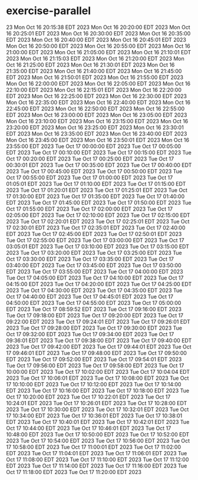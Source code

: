 # exercise-parallel
23
Mon Oct 16 20:15:38 EDT 2023
Mon Oct 16 20:20:00 EDT 2023
Mon Oct 16 20:25:01 EDT 2023
Mon Oct 16 20:30:00 EDT 2023
Mon Oct 16 20:35:00 EDT 2023
Mon Oct 16 20:40:00 EDT 2023
Mon Oct 16 20:45:01 EDT 2023
Mon Oct 16 20:50:00 EDT 2023
Mon Oct 16 20:55:00 EDT 2023
Mon Oct 16 21:00:00 EDT 2023
Mon Oct 16 21:05:00 EDT 2023
Mon Oct 16 21:10:01 EDT 2023
Mon Oct 16 21:15:03 EDT 2023
Mon Oct 16 21:20:00 EDT 2023
Mon Oct 16 21:25:00 EDT 2023
Mon Oct 16 21:30:01 EDT 2023
Mon Oct 16 21:35:00 EDT 2023
Mon Oct 16 21:40:00 EDT 2023
Mon Oct 16 21:45:00 EDT 2023
Mon Oct 16 21:50:01 EDT 2023
Mon Oct 16 21:55:00 EDT 2023
Mon Oct 16 22:00:00 EDT 2023
Mon Oct 16 22:05:00 EDT 2023
Mon Oct 16 22:10:00 EDT 2023
Mon Oct 16 22:15:01 EDT 2023
Mon Oct 16 22:20:00 EDT 2023
Mon Oct 16 22:25:00 EDT 2023
Mon Oct 16 22:30:00 EDT 2023
Mon Oct 16 22:35:00 EDT 2023
Mon Oct 16 22:40:00 EDT 2023
Mon Oct 16 22:45:00 EDT 2023
Mon Oct 16 22:50:00 EDT 2023
Mon Oct 16 22:55:00 EDT 2023
Mon Oct 16 23:00:00 EDT 2023
Mon Oct 16 23:05:00 EDT 2023
Mon Oct 16 23:10:00 EDT 2023
Mon Oct 16 23:15:00 EDT 2023
Mon Oct 16 23:20:00 EDT 2023
Mon Oct 16 23:25:00 EDT 2023
Mon Oct 16 23:30:01 EDT 2023
Mon Oct 16 23:35:00 EDT 2023
Mon Oct 16 23:40:00 EDT 2023
Mon Oct 16 23:45:00 EDT 2023
Mon Oct 16 23:50:01 EDT 2023
Mon Oct 16 23:55:00 EDT 2023
Tue Oct 17 00:00:00 EDT 2023
Tue Oct 17 00:05:00 EDT 2023
Tue Oct 17 00:10:00 EDT 2023
Tue Oct 17 00:15:00 EDT 2023
Tue Oct 17 00:20:00 EDT 2023
Tue Oct 17 00:25:00 EDT 2023
Tue Oct 17 00:30:01 EDT 2023
Tue Oct 17 00:35:00 EDT 2023
Tue Oct 17 00:40:00 EDT 2023
Tue Oct 17 00:45:00 EDT 2023
Tue Oct 17 00:50:00 EDT 2023
Tue Oct 17 00:55:00 EDT 2023
Tue Oct 17 01:00:00 EDT 2023
Tue Oct 17 01:05:01 EDT 2023
Tue Oct 17 01:10:00 EDT 2023
Tue Oct 17 01:15:00 EDT 2023
Tue Oct 17 01:20:01 EDT 2023
Tue Oct 17 01:25:01 EDT 2023
Tue Oct 17 01:30:00 EDT 2023
Tue Oct 17 01:35:00 EDT 2023
Tue Oct 17 01:40:00 EDT 2023
Tue Oct 17 01:45:00 EDT 2023
Tue Oct 17 01:50:00 EDT 2023
Tue Oct 17 01:55:00 EDT 2023
Tue Oct 17 02:00:00 EDT 2023
Tue Oct 17 02:05:00 EDT 2023
Tue Oct 17 02:10:00 EDT 2023
Tue Oct 17 02:15:00 EDT 2023
Tue Oct 17 02:20:01 EDT 2023
Tue Oct 17 02:25:01 EDT 2023
Tue Oct 17 02:30:01 EDT 2023
Tue Oct 17 02:35:01 EDT 2023
Tue Oct 17 02:40:00 EDT 2023
Tue Oct 17 02:45:00 EDT 2023
Tue Oct 17 02:50:01 EDT 2023
Tue Oct 17 02:55:00 EDT 2023
Tue Oct 17 03:00:00 EDT 2023
Tue Oct 17 03:05:01 EDT 2023
Tue Oct 17 03:10:00 EDT 2023
Tue Oct 17 03:15:00 EDT 2023
Tue Oct 17 03:20:00 EDT 2023
Tue Oct 17 03:25:00 EDT 2023
Tue Oct 17 03:30:00 EDT 2023
Tue Oct 17 03:35:00 EDT 2023
Tue Oct 17 03:40:00 EDT 2023
Tue Oct 17 03:45:00 EDT 2023
Tue Oct 17 03:50:00 EDT 2023
Tue Oct 17 03:55:00 EDT 2023
Tue Oct 17 04:00:00 EDT 2023
Tue Oct 17 04:05:00 EDT 2023
Tue Oct 17 04:10:00 EDT 2023
Tue Oct 17 04:15:00 EDT 2023
Tue Oct 17 04:20:00 EDT 2023
Tue Oct 17 04:25:00 EDT 2023
Tue Oct 17 04:30:00 EDT 2023
Tue Oct 17 04:35:00 EDT 2023
Tue Oct 17 04:40:00 EDT 2023
Tue Oct 17 04:45:01 EDT 2023
Tue Oct 17 04:50:00 EDT 2023
Tue Oct 17 04:55:00 EDT 2023
Tue Oct 17 05:00:00 EDT 2023
Tue Oct 17 08:59:52 EDT 2023
Tue Oct 17 09:16:00 EDT 2023
Tue Oct 17 09:18:00 EDT 2023
Tue Oct 17 09:20:00 EDT 2023
Tue Oct 17 09:22:00 EDT 2023
Tue Oct 17 09:24:01 EDT 2023
Tue Oct 17 09:26:01 EDT 2023
Tue Oct 17 09:28:00 EDT 2023
Tue Oct 17 09:30:00 EDT 2023
Tue Oct 17 09:32:00 EDT 2023
Tue Oct 17 09:34:00 EDT 2023
Tue Oct 17 09:36:01 EDT 2023
Tue Oct 17 09:38:00 EDT 2023
Tue Oct 17 09:40:00 EDT 2023
Tue Oct 17 09:42:00 EDT 2023
Tue Oct 17 09:44:01 EDT 2023
Tue Oct 17 09:46:01 EDT 2023
Tue Oct 17 09:48:00 EDT 2023
Tue Oct 17 09:50:00 EDT 2023
Tue Oct 17 09:52:00 EDT 2023
Tue Oct 17 09:54:01 EDT 2023
Tue Oct 17 09:56:00 EDT 2023
Tue Oct 17 09:58:00 EDT 2023
Tue Oct 17 10:00:00 EDT 2023
Tue Oct 17 10:02:00 EDT 2023
Tue Oct 17 10:04:04 EDT 2023
Tue Oct 17 10:06:01 EDT 2023
Tue Oct 17 10:08:00 EDT 2023
Tue Oct 17 10:10:00 EDT 2023
Tue Oct 17 10:12:00 EDT 2023
Tue Oct 17 10:14:00 EDT 2023
Tue Oct 17 10:16:00 EDT 2023
Tue Oct 17 10:18:00 EDT 2023
Tue Oct 17 10:20:00 EDT 2023
Tue Oct 17 10:22:01 EDT 2023
Tue Oct 17 10:24:01 EDT 2023
Tue Oct 17 10:26:01 EDT 2023
Tue Oct 17 10:28:00 EDT 2023
Tue Oct 17 10:30:00 EDT 2023
Tue Oct 17 10:32:01 EDT 2023
Tue Oct 17 10:34:00 EDT 2023
Tue Oct 17 10:36:01 EDT 2023
Tue Oct 17 10:38:01 EDT 2023
Tue Oct 17 10:40:01 EDT 2023
Tue Oct 17 10:42:01 EDT 2023
Tue Oct 17 10:44:00 EDT 2023
Tue Oct 17 10:46:01 EDT 2023
Tue Oct 17 10:48:00 EDT 2023
Tue Oct 17 10:50:00 EDT 2023
Tue Oct 17 10:52:00 EDT 2023
Tue Oct 17 10:54:00 EDT 2023
Tue Oct 17 10:56:00 EDT 2023
Tue Oct 17 10:58:00 EDT 2023
Tue Oct 17 11:00:01 EDT 2023
Tue Oct 17 11:02:00 EDT 2023
Tue Oct 17 11:04:01 EDT 2023
Tue Oct 17 11:06:01 EDT 2023
Tue Oct 17 11:08:00 EDT 2023
Tue Oct 17 11:10:00 EDT 2023
Tue Oct 17 11:12:00 EDT 2023
Tue Oct 17 11:14:00 EDT 2023
Tue Oct 17 11:16:00 EDT 2023
Tue Oct 17 11:18:00 EDT 2023
Tue Oct 17 11:20:00 EDT 2023
